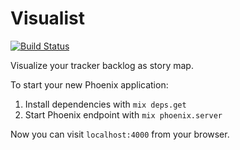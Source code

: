 # Visualist

[![Build
Status](https://semaphoreci.com/api/v1/projects/3fc5fc45-5342-48dc-a858-60715027a6f2/485926/badge.svg)](https://semaphoreci.com/brainfarmer/visualist)

Visualize your tracker backlog as story map.

To start your new Phoenix application:

1. Install dependencies with `mix deps.get`
2. Start Phoenix endpoint with `mix phoenix.server`

Now you can visit `localhost:4000` from your browser.
